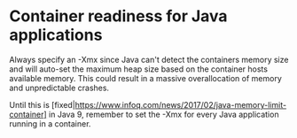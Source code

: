 # Container readiness for Java applications

Always specify an -Xmx since Java can't detect the containers memory size and will auto-set the maximum heap size based on the container hosts available memory. This could result in a massive overallocation of memory and unpredictable crashes.

Until this is [fixed|https://www.infoq.com/news/2017/02/java-memory-limit-container] in Java 9, remember to set the -Xmx for every Java application running in a container.